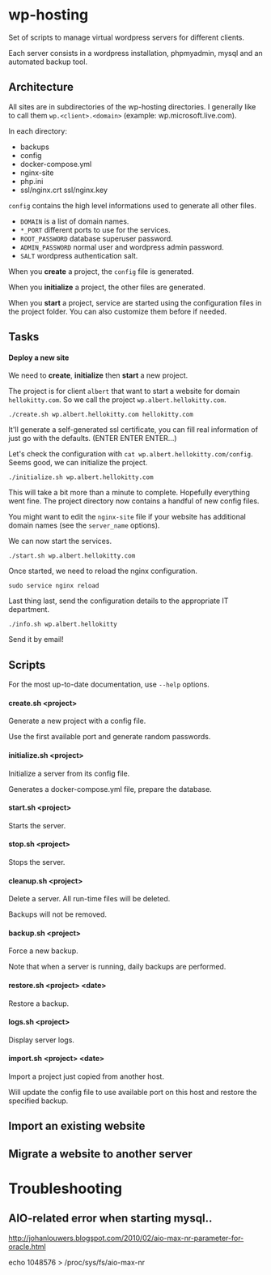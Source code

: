 # wp-hosting

Set of scripts to manage virtual wordpress servers for different clients.

Each server consists in a wordpress installation, phpmyadmin, mysql and an automated backup tool.

## Architecture

All sites are in subdirectories of the wp-hosting directories. I generally like to call them `wp.<client>.<domain>` (example: wp.microsoft.live.com).

In each directory:

 - backups
 - config
 - docker-compose.yml
 - nginx-site
 - php.ini
 - ssl/nginx.crt ssl/nginx.key

`config` contains the high level informations used to generate all other files.

 - `DOMAIN` is a list of domain names.
 - `*_PORT` different ports to use for the services.
 - `ROOT_PASSWORD` database superuser password.
 - `ADMIN_PASSWORD` normal user and wordpress admin password.
 - `SALT` wordpress authentication salt.

When you __create__ a project, the `config` file is generated.

When you __initialize__ a project, the other files are generated.

When you __start__ a project, service are started using the configuration files in the project folder. You can also customize them before if needed.

## Tasks

#### Deploy a new site

We need to __create__, __initialize__ then __start__ a new project.

The project is for client `albert` that want to start a website for domain `hellokitty.com`. So we call the project `wp.albert.hellokitty.com`.

    ./create.sh wp.albert.hellokitty.com hellokitty.com

It'll generate a self-generated ssl certificate, you can fill real information of just go with the defaults. (ENTER ENTER ENTER...)

Let's check the configuration with `cat wp.albert.hellokitty.com/config`. Seems good, we can initialize the project.

    ./initialize.sh wp.albert.hellokitty.com

This will take a bit more than a minute to complete. Hopefully everything went fine. The project directory now contains a handful of new config files.

You might want to edit the `nginx-site` file if your website has additional domain names (see the `server_name` options).

We can now start the services.

    ./start.sh wp.albert.hellokitty.com

Once started, we need to reload the nginx configuration.

    sudo service nginx reload

Last thing last, send the configuration details to the appropriate IT department.

    ./info.sh wp.albert.hellokitty

Send it by email!

## Scripts

For the most up-to-date documentation, use `--help` options.

#### create.sh &lt;project&gt;

Generate a new project with a config file.

Use the first available port and generate random passwords.

#### initialize.sh &lt;project&gt;

Initialize a server from its config file.

Generates a docker-compose.yml file, prepare the database.

#### start.sh &lt;project&gt;

Starts the server.

#### stop.sh &lt;project&gt;

Stops the server.

#### cleanup.sh &lt;project&gt;

Delete a server. All run-time files will be deleted.

Backups will not be removed.

#### backup.sh &lt;project&gt;

Force a new backup.

Note that when a server is running, daily backups are performed.

#### restore.sh &lt;project&gt; &lt;date&gt;

Restore a backup.

#### logs.sh &lt;project&gt;

Display server logs.

#### import.sh &lt;project&gt; &lt;date&gt;

Import a project just copied from another host.

Will update the config file to use available port on this host and restore the specified backup.

## Import an existing website

## Migrate a website to another server

# Troubleshooting

## AIO-related error when starting mysql..

http://johanlouwers.blogspot.com/2010/02/aio-max-nr-parameter-for-oracle.html

echo 1048576 > /proc/sys/fs/aio-max-nr
